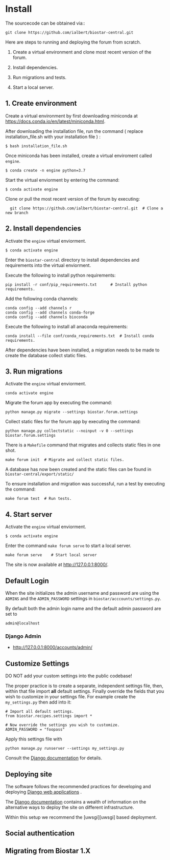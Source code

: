 # Install

The sourcecode can be obtained via::

    git clone https://github.com/ialbert/biostar-central.git

Here are steps to running and deploying the forum from scratch.


1. Create a virtual environment and clone most recent version of the forum.


2. Install dependencies. 


3. Run migrations and tests. 


4. Start a local server. 


## 1. Create environment

Create a virtual environment by first downloading miniconda at https://docs.conda.io/en/latest/miniconda.html. 

After downloading the installation file, run the command ( replace installation_file.sh with your installation file ) : 

    $ bash installation_file.sh      

Once miniconda has been installed, create a virtual enviroment called `engine`.

    $ conda create -n engine python=3.7
    
Start the virtual enviorment by entering the command:

    $ conda activate engine
    
Clone or pull the most recent version of the forum by executing:

      git clone https://github.com/ialbert/biostar-central.git  # Clone a new branch
 
      
## 2. Install dependencies

Activate the `engine` virtual enviorment.

    $ conda activate engine

Enter the `biostar-central` directory to install dependencies and requirements into the virtual enviorment.

Execute the following to install python requirements: 

    pip install -r conf/pip_requirements.txt      # Install python requirements.
    
    
Add the following conda channels:

    conda config --add channels r
    conda config --add channels conda-forge
    conda config --add channels bioconda

Execute the following to install all anaconda requirements:
    
    conda install --file conf/conda_requirements.txt  # Install conda requirements.
    
 After dependencies have been installed, a migration needs to be made to create the database collect static files.
 
 
 ## 3. Run migrations
 
Activate the `engine` virtual enviorment.

    conda activate engine
    
Migrate the forum app by executing the command:

    python manage.py migrate --settings biostar.forum.settings

Collect static files for the forum app by executing the command:

    python manage.py collectstatic --noinput -v 0 --settings biostar.forum.settings

There is a `Makefile` command that migrates and collects static files in one shot. 

    make forum init  # Migrate and collect static files. 

A database has now been created and the static files can be found in `biostar-central/export/static/`

To ensure installation and migration was successful, run a test by executing the command: 

    make forum test  # Run tests. 
    
    
## 4. Start server 

Activate the `engine` virtual enviorment.

    $ conda activate engine
    
Enter the command `make forum serve` to start a local server.

    make forum serve    # Start local server

The site is now available at http://127.0.0.1:8000/. 
 


## Default Login

When the site initializes the admin username and password are using the ``ADMINS`` and the ``ADMIN_PASSWORD`` settings in ``biostar/acccounts/settings.py``.

 By default both the admin login name and the default admin password are set to


    admin@localhost
   

### Django Admin

* http://127.0.0.1:8000/accounts/admin/

## Customize Settings

DO NOT add your custom settings into the public codebase!

The proper practice is to create a separate, independent settings file, then, within that file import **all** default settings. Finally override the fields that you wish to customize in your settings file. For example
create the `my_settings.py` then add into it:

    # Import all default settings.
    from biostar.recipes.settings import *

    # Now override the settings you wish to customize.
    ADMIN_PASSWORD = "foopass"

Apply this settings file with

    python manage.py runserver --settings my_settings.py

Consult the [Django documentation][django] for details.

[django]: https://www.djangoproject.com/

## Deploying site

The software follows the recommended practices for developing and deploying [Django web applications][django] .

The [Django documentation][django] contains a wealth of information on the alternative ways to deploy the site on different infrastructure.

Within this setup we recommend the [uwsgi][uwsgi] based deployment.

## Social authentication


## Migrating from Biostar 1.X

